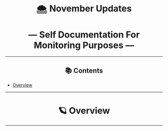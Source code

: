 <div align="center">
  
# 🌨️ November Updates     
# — Self Documentation For Monitoring Purposes —    

_____________________________________________________________________________________                        

## 📚 Contents
</div>

- [Overview](#overview)
_____________________________________________________________________________________      

<div align="center">
   
# 🪐 **Overview** 
</div>

_____________________________________________________________________________________   


